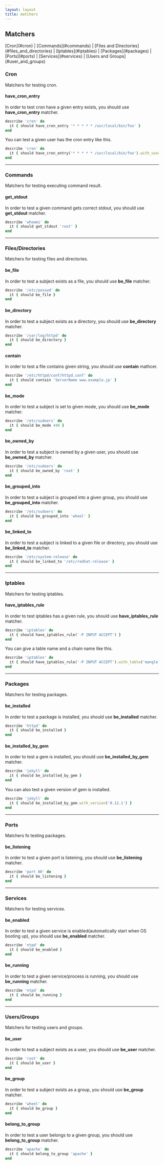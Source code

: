 ```yaml
---
layout: layout
title: matchers
---
```


## Matchers

<nav>
  [Cron](#cron)
| [Commands](#commands)
| [Files and Directories](#files_and_directories)
| [Iptables](#iptables)
| [Packages](#packages)
| [Ports](#ports)
| [Services](#services)
| [Users and Groups](#user_and_groups)
</nav>

### <a name="cron">Cron</a>

Matchers for testing cron.

#### have\_cron\_entry

In order to test cron have a given entry exists, you should use **have_cron_entry** matcher.

```ruby
describe 'cron' do
  it { should have_cron_entry '* * * * * /usr/local/bin/foo' }
end
```

You can test a given user has the cron entry like this.

```ruby
describe 'cron' do
  it { should have_cron_entry('* * * * * /usr/local/bin/foo').with_user('mizzy') }
end
```

----

### <a name="commands">Commands</a>

Matchers for testing executing command result.

#### get_stdout

In order to test a given command gets correct stdout, you should use **get_stdout** matcher.

```ruby
describe 'whoami' do
  it { should get_stdout 'root' }
end
```


----

### <a name="files_and_directories">Files/Directories</a>

Matchers for testing files and directories.

#### be_file

In order to test a subject exists as a file, you should use **be_file** matcher.

```ruby
describe '/etc/passwd' do
  it { should be_file }
end
```

#### be_directory

In order to test a subject exists as a directory, you should use **be_directory** matcher.

```ruby
describe '/var/log/httpd' do
  it { should be_directory }
end
```

#### contain

In order to test a file contains given string, you should use **contain** mathcer.

```ruby
describe '/etc/httpd/conf/httpd.conf' do
  it { should contain 'ServerName www.example.jp' }
end
```

#### be_mode

In order to test a subject is set to given mode, you should use **be_mode** matcher.

```ruby
describe '/etc/sudoers' do
  it { should be_mode 440 }
end
```

#### be\_owned\_by

In order to test a subject is owned by a given user, you should use **be\_owned\_by** matcher.

```ruby
describe '/etc/sudoers' do
  it { should be_owned_by 'root' }
end
```

#### be\_grouped\_into

In order to test a subject is grouped into a given group, you should use **be\_grouped\_into** matcher.

```ruby
describe '/etc/sudoers' do
  it { should be_grouped_into 'wheel' }
end
```

#### be\_linked\_to

In order to test a subject is linked to a given file or directory, you should use **be\_linked\_to** matcher.

```ruby
describe '/etc/system-release' do
  it { should be_linked_to '/etc/redhat-release' }
end
```

----

### <a name="iptables">Iptables</a>

Matchers for testing iptables.

#### have\_iptables\_rule

In order to test iptables has a given rule, you should use **have\_iptables\_rule** matcher.

```ruby
describe 'iptables' do
  it { should have_iptables_rule('-P INPUT ACCEPT') }
end
```

You can give a table name and a chain name like this.

```ruby
describe 'iptables' do
  it { should have_iptables_rule('-P INPUT ACCEPT').with_table('mangle').with_chain('INPUT') }
end
```

----

### <a name="packages">Packages</a>

Matchers for testing packages.

#### be_installed

In order to test a package is installed, you should use **be_installed** matcher.

```ruby
describe 'httpd' do
  it { should be_installed }
end
```

#### be\_installed\_by\_gem

In order to test a gem is installed, you should use **be\_installed\_by\_gem** matcher.

```ruby
describe 'jekyll' do
  it { should be_installed_by_gem }
end
```

You can also test a given version of gem is installed.

```ruby
describe 'jekyll' do
  it { should be_installed_by_gem.with_version('0.12.1') }
end
```


----

### <a name="ports">Ports</a>

Matchers fo testing packages.

#### be_listening

In order to test a given port is listening, you should use **be_listening** matcher.

```ruby
describe 'port 80' do
  it { should be_listening }
end
```

----

### <a name="services">Services</a>

Matchers for testing services.

#### be_enabled

In order to test a given service is enabled(automatically start when OS booting up), you should use **be_enabled** matcher.

```ruby
describe 'ntpd' do
  it { should be_enabled }
end
```

#### be_running

In order to test a given service/process is running, you should use **be_running** matcher.

```ruby
describe 'ntpd' do
  it { should be_running }
end
```

----
### <a name="users_and_groups">Users/Groups</a>

Matchers for testing users and groups.

#### be_user

In order to test a subject exists as a user, you should use **be_user** matcher.

```ruby
describe 'root' do
  it { should be_user }
end
```

#### be_group

In order to test a subject exists as a group, you should use **be_group** matcher.

```ruby
describe 'wheel' do
  it { should be_group }
end
```


#### belong\_to\_group

In order to test a user belongs to a given group, you should use **belong\_to\_group** matcher.

```ruby
describe 'apache' do
  it { should belong_to_group 'apache' }
end
```
